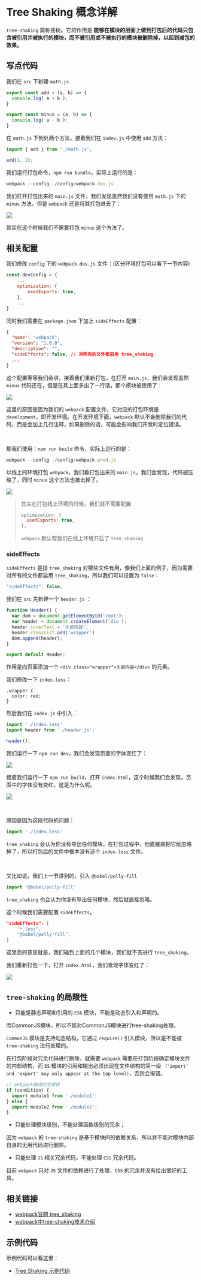 # Tree Shaking 概念详解

`tree-shaking` 简称摇树。它的作用是 **能够在模块的层面上做到打包后的代码只包含被引用并被执行的模块，而不被引用或不被执行的模块被删除掉，以起到减包的效果。**



## 写点代码

我们在 `src` 下新建 `math.js`

```javascript
export const add = (a, b) => {
  console.log( a + b );
}

export const minus = (a, b) => {
  console.log( a - b );
}
```

在 `math.js` 下到处两个方法，接着我们在 `index.js` 中使用 `add` 方法：

```javascript
import { add } from './math.js';

add(1, 2);
```

我们运行打包命令，`npm run bundle`，实际上运行的是：

```javascript
webpack --config ./config/webpack.dev.js
```

我们打开打包出来的 `main.js` 文件，我们发现虽然我们没有使用 `math.js` 下的 `minus` 方法，但是 `webpack` 还是将其打包进去了：

![](./img/tree_shaking1.png)

其实在这个时候我们不需要打包 `minus` 这个方法了。



## 相关配置

我们修改 `config` 下的 `webpack.dev.js` 文件：(区分环境打包可以看下一节内容)

```javascript
const devConfig = {
    ...
    optimization: {
		usedExports: true,
	},
    ...
}
```

同时我们需要在 `package.json` 下加上 `sideEffects` 配置：

```json
{
  "name": "webpack",
  "version": "1.0.0",
  "description": "",
  "sideEffects": false, // 对所有的文件都启用 tree_shaking
  ...
}
```

这个配置等等我们会讲，接着我们重新打包，在打开 `main.js`，我们会发现虽然 `minus` 代码还在，但是在其上面多出了一行话，那个模块被使用了：

![](./img/tree_shaking2.png)

这里的原因是因为我们的 `webpack` 配置文件，它对应的打包环境是 `development`，即开发环境。在开发环境下面，`webpack` 默认不会删除我们的代码，而是会加上几行注释，如果删除的话，可能会影响我们开发时定位错误。



&nbsp;

那我们使用：`npm run build` 命令，实际上运行的是：

```javascript
webpack --config ./config/webpack.prod.js
```

以线上的环境打包 `webpack`，我们看打包出来的 `main.js`，我们会发现，代码被压缩了，同时 `minus` 这个方法也被去掉了。

![](./img/tree_shaking3.png)

> 其实在打包线上环境的时候，我们就不需要配置
>
> ```javascript
> optimization: {
> 	usedExports: true,
> },
> ```
>
> `webpack` 默认帮我们在线上环境开启了 `tree_shaking`



### sideEffects

`sideEffects` 是指 `tree_shaking` 对哪些文件有用，像我们上面的例子，因为需要对所有的文件都启用 `tree_shaking`，所以我们可以设置为 `false`：

```javascript
"sideEffects": false,
```



我们在 `src` 先新建一个 `header.js` ：

```javascript
function Header() {
  var dom = document.getElementById('root');
  var header = document.createElement('div');
  header.innerText = '头部内容';
  header.classList.add('wrapper')
  dom.append(header);
}

export default Header;
```

作用是向页面添加一个 `<div class="wrapper">头部内容</div>` 的元素。

我们修改一下 `index.less`：

```less
.wrapper {
  color: red;
}
```

然后我们在 `index.js` 中引入：

```javascript
import './index.less'
import header from './header.js';

header();
```





我们运行一下 `npm run dev`，我们会发现页面的字体变红了：

![](./img/tree_shaking4.png)



接着我们运行一下 `npm run build`，打开 `index.html`，这个时候我们会发现，页面中的字体没有变红，这是为什么呢。

![](./img/tree_shaking5.png)



&nbsp;

原因是因为这段代码的问题：

```javascript
import './index.less'
```

 `tree_shaking` 会认为你没有导出任何模块，在打包过程中，他直接就把它给忽略掉了，所以打包后的文件中根本没有这个 `index.less` 文件。



&nbsp;

又比如说，我们上一节讲到的，引入 `@babel/polly-fill`

```Javascript
import '@babel/polly-fill'
```

`tree_shaking` 也会认为你没有导出任何模块，然后就直接忽略。



这个时候我们需要配置 `sideEffects`，

```json
"sideEffects": [
    "*.less",
    "@babel/polly-fill",
]
```

这里面的意思就是，我们碰到上面的几个模块，我们就不去进行 `tree_shaking`。

我们重新打包一下，打开 `index.html`，我们发现字体变红了：

![](./img/tree_shaking6.png)



## `tree-shaking` 的局限性

* 只能是静态声明和引用的 `ES6` 模块，不能是动态引入和声明的。

而CommonJS模块，所以不能对CommonJS模块进行tree-shaking处理。

`CommonJS` 模块是支持动态结构，它通过 `require()` 引入模块，所以是不能被 `tree-shaking` 进行处理的。

在打包阶段对冗余代码进行删除，就需要 `webpack` 需要在打包阶段确定模块文件的内部结构，而 `ES` 模块的引用和输出必须出现在文件结构的第一级 `（'import' and 'export' may only appear at the top level）`，否则会报错。

```javascript
// webpack编译时会报错
if (condition) {
  import module1 from './module1';
} else {
  import module2 from './module2';
}
```



* 只能处理模块级别，不能处理函数级别的冗余；

因为 `webpack` 的 `tree-shaking` 是基于模块间的依赖关系，所以并不能对模块内部自身的无用代码进行删除。



* 只能处理 `JS` 相关冗余代码，不能处理 `CSS` 冗余代码。

目前 `webpack` 只对 `JS` 文件的依赖进行了处理，`CSS` 的冗余并没有给出很好的工具。



## 相关链接

* [webpack官网 tree_shaking](https://webpack.js.org/guides/tree-shaking/)
* [webpack中tree-shaking技术介绍](https://www.cnblogs.com/wmhuang/p/7905972.html)



## 示例代码

示例代码可以看这里：

* [Tree Shaking  示例代码]()